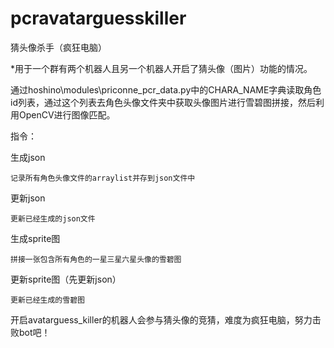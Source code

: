 # pcravatarguesskiller
猜头像杀手（疯狂电脑）

*用于一个群有两个机器人且另一个机器人开启了猜头像（图片）功能的情况。

通过hoshino\modules\priconne\_pcr_data.py中的CHARA_NAME字典读取角色id列表，通过这个列表去角色头像文件夹中获取头像图片进行雪碧图拼接，然后利用OpenCV进行图像匹配。

指令：
  
  生成json
  
    记录所有角色头像文件的arraylist并存到json文件中
    
  更新json
  
    更新已经生成的json文件
  
  生成sprite图
  
    拼接一张包含所有角色的一星三星六星头像的雪碧图
  
  更新sprite图（先更新json）
  
    更新已经生成的雪碧图


开启avatarguess_killer的机器人会参与猜头像的竞猜，难度为疯狂电脑，努力击败bot吧！
